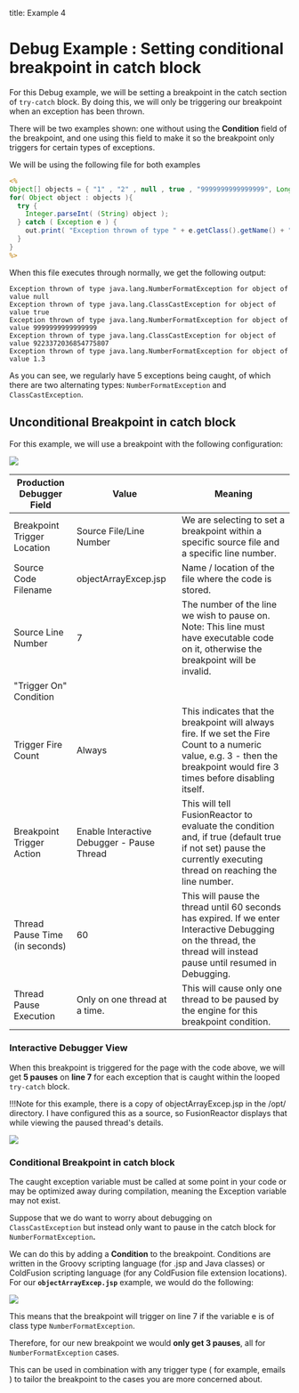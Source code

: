 title: Example 4
# Debug Example : Setting conditional breakpoint in catch block

For this Debug example, we will be setting a breakpoint in the catch
section of `try-catch` block. By doing this, we will only be triggering
our breakpoint when an exception has been thrown.

There will be two examples shown: one without using the **Condition**
field of the breakpoint, and one using this field to make it so the
breakpoint only triggers for certain types of exceptions.


We will be using the following file for both examples

```jsp tab="objectArrayExcep.jsp"
<%
Object[] objects = { "1" , "2" , null , true , "9999999999999999", Long.MAX_VALUE , "1.3" };
for( Object object : objects ){
  try {
    Integer.parseInt( (String) object );
  } catch ( Exception e ) {
    out.print( "Exception thrown of type " + e.getClass().getName() + " for object of value " + object + "<br/>" );
  }
}
%>
```

When this file executes through normally, we get the following output:

    Exception thrown of type java.lang.NumberFormatException for object of value null
    Exception thrown of type java.lang.ClassCastException for object of value true
    Exception thrown of type java.lang.NumberFormatException for object of value 9999999999999999
    Exception thrown of type java.lang.ClassCastException for object of value 9223372036854775807
    Exception thrown of type java.lang.NumberFormatException for object of value 1.3

As you can see, we regularly have 5 exceptions being caught, of which
there are two alternating types: `NumberFormatException` and
`ClassCastException`.

## Unconditional Breakpoint in catch block

For this example, we will use a breakpoint with the following
configuration:

![](/frdocs/attachments/245553613/245553636.png)

|Production Debugger Field|Value|Meaning|
|--- |--- |--- |
|Breakpoint Trigger Location|Source File/Line Number|We are selecting to set a breakpoint within a specific source file and a specific line number.|
|Source Code Filename|objectArrayExcep.jsp|Name / location of the file where the code is stored.|
|Source Line Number|7|The number of the line we wish to pause on. Note: This line must have executable code on it, otherwise the breakpoint will be invalid.|
|"Trigger On" Condition|||
|Trigger Fire Count|Always|This indicates that the breakpoint will always fire. If we set the Fire Count to a numeric value, e.g. 3  - then the breakpoint would fire 3 times before disabling itself.|
|Breakpoint Trigger Action|Enable Interactive Debugger - Pause Thread|This will tell FusionReactor to evaluate the condition and, if true (default true if not set) pause the currently executing thread on reaching the line number.|
|Thread Pause Time (in seconds)|60|This will pause the thread until 60 seconds has expired. If we enter Interactive Debugging on the thread, the thread will instead pause until resumed in Debugging.|
|Thread Pause Execution|Only on one thread at a time.|This will cause only one thread to be paused by the engine for this breakpoint condition.|


### Interactive Debugger View

When this breakpoint is triggered for the page with the code above, we
will get **5 pauses** on **line 7** for each exception that is caught
within the looped `try-catch` block.

!!!Note
    for this example, there is a copy of objectArrayExcep.jsp in
    the /opt/ directory. I have configured this as a source, so
    FusionReactor displays that while viewing the paused thread's details.

![](/frdocs/attachments/245553613/245553618.png)

### Conditional Breakpoint in catch block

The caught exception variable must be called at some point in your code
or may be optimized away during compilation, meaning the Exception
variable may not exist.

Suppose that we do want to worry about debugging on
`ClassCastException` but instead only want to pause in the catch block
for `NumberFormatException`**.**

We can do this by adding a **Condition** to the breakpoint. Conditions
are written in the Groovy scripting language (for .jsp and Java classes)
or ColdFusion scripting language (for any ColdFusion file extension
locations). For our **`objectArrayExcep.jsp`** example, we would do the
following:

![](/frdocs/attachments/245553613/245553624.png)

This means that the breakpoint will trigger on line 7 if the variable e
is of class type `NumberFormatException`.

Therefore, for our new breakpoint we would **only get 3 pauses**, all
for `NumberFormatException` cases.

This can be used in combination with any trigger type ( for example,
emails ) to tailor the breakpoint to the cases you are more concerned
about.
